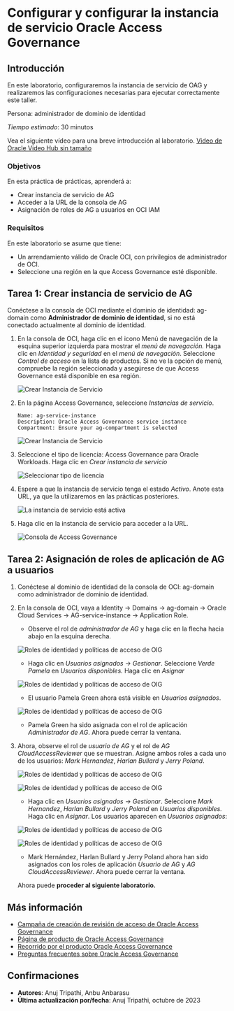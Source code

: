 # Configurar y configurar la instancia de servicio Oracle Access Governance

## Introducción

En este laboratorio, configuraremos la instancia de servicio de OAG y realizaremos las configuraciones necesarias para ejecutar correctamente este taller.

Persona: administrador de dominio de identidad

_Tiempo estimado_: 30 minutos

Vea el siguiente vídeo para una breve introducción al laboratorio. [Video de Oracle Video Hub sin tamaño](videohub:1_21nk0xhx)

### Objetivos

En esta práctica de prácticas, aprenderá a:

*   Crear instancia de servicio de AG
*   Acceder a la URL de la consola de AG
*   Asignación de roles de AG a usuarios en OCI IAM

### Requisitos

En este laboratorio se asume que tiene:

*   Un arrendamiento válido de Oracle OCI, con privilegios de administrador de OCI.
*   Seleccione una región en la que Access Governance esté disponible.

## Tarea 1: Crear instancia de servicio de AG

Conéctese a la consola de OCI mediante el dominio de identidad: ag-domain como **Administrador de dominio de identidad**, si no está conectado actualmente al dominio de identidad.

1.  En la consola de OCI, haga clic en el icono Menú de navegación de la esquina superior izquierda para mostrar el _menú de navegación._ Haga clic en _Identidad y seguridad_ en el _menú de navegación_. Seleccione _Control de acceso_ en la lista de productos. Si no ve la opción de menú, compruebe la región seleccionada y asegúrese de que Access Governance está disponible en esa región.
    
    ![Crear Instancia de Servicio](images/oci-console.png)
    
2.  En la página Access Governance, seleccione _Instancias de servicio_.
    
        Name: ag-service-instance
        Description: Oracle Access Governance service instance
        Compartment: Ensure your ag-compartment is selected
        
    
    ![Crear Instancia de Servicio](images/create-service-instance.png)
    
3.  Seleccione el tipo de licencia: Access Governance para Oracle Workloads. Haga clic en _Crear instancia de servicio_
    
    ![Seleccionar tipo de licencia](images/license-type.png)
    
4.  Espere a que la instancia de servicio tenga el estado _Activo_. Anote esta URL, ya que la utilizaremos en las prácticas posteriores.
    
    ![La instancia de servicio está activa](images/ag-url.png)
    
5.  Haga clic en la instancia de servicio para acceder a la URL.
    
    ![Consola de Access Governance](images/ag-console.png)
    

## Tarea 2: Asignación de roles de aplicación de AG a usuarios

1.  Conéctese al dominio de identidad de la consola de OCI: ag-domain como administrador de dominio de identidad.
    
2.  En la consola de OCI, vaya a Identity -> Domains -> ag-domain -> Oracle Cloud Services -> AG-service-instance -> Application Role.
    
    *   Observe el rol de _administrador de AG_ y haga clic en la flecha hacia abajo en la esquina derecha.
    
    ![Roles de identidad y políticas de acceso de OIG](images/user-approle.png)
    
    *   Haga clic en _Usuarios asignados -> Gestionar_. Seleccione _Verde Pamela_ en _Usuarios disponibles._ Haga clic en _Asignar_
    
    ![Roles de identidad y políticas de acceso de OIG](images/user-approle-list.png)
    
    *   El usuario Pamela Green ahora está visible en _Usuarios asignados_.
    
    ![Roles de identidad y políticas de acceso de OIG](images/user-approle-assign.png)
    
    *   Pamela Green ha sido asignada con el rol de aplicación _Administrador de AG_. Ahora puede cerrar la ventana.
3.  Ahora, observe el rol de _usuario de AG_ y el rol de _AG CloudAccessReviewer_ que se muestran. Asigne ambos roles a cada uno de los usuarios: _Mark Hernandez_, _Harlan Bullard_ y _Jerry Poland_.
    
    ![Roles de identidad y políticas de acceso de OIG](images/aguser.png)
    
    ![Roles de identidad y políticas de acceso de OIG](images/agreviewer.png)
    
    *   Haga clic en _Usuarios asignados -> Gestionar_. Seleccione _Mark Hernandez_, _Harlan Bullard_ y _Jerry Poland_ en _Usuarios disponibles._ Haga clic en _Asignar_. Los usuarios aparecen en _Usuarios asignados_:
    
    ![Roles de identidad y políticas de acceso de OIG](images/ag-userassign.png)
    
    ![Roles de identidad y políticas de acceso de OIG](images/ag-reviewerassign.png)
    
    *   Mark Hernández, Harlan Bullard y Jerry Poland ahora han sido asignados con los roles de aplicación _Usuario de AG_ y _AG CloudAccessReviewer_. Ahora puede cerrar la ventana.
    
    Ahora puede **proceder al siguiente laboratorio.**
    

## Más información

*   [Campaña de creación de revisión de acceso de Oracle Access Governance](https://docs.oracle.com/en/cloud/paas/access-governance/pdapg/index.html)
*   [Página de producto de Oracle Access Governance](https://www.oracle.com/security/cloud-security/access-governance/)
*   [Recorrido por el producto Oracle Access Governance](https://www.oracle.com/webfolder/s/quicktours/paas/pt-sec-access-governance/index.html)
*   [Preguntas frecuentes sobre Oracle Access Governance](https://www.oracle.com/security/cloud-security/access-governance/faq/)

## Confirmaciones

*   **Autores**: Anuj Tripathi, Anbu Anbarasu
*   **Última actualización por/fecha**: Anuj Tripathi, octubre de 2023